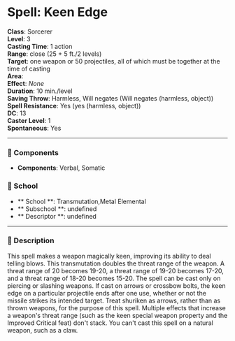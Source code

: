 
# Spell: Keen Edge
**Class**: Sorcerer  
**Level**: 3  
**Casting Time**: 1 action  
**Range**: close (25 + 5 ft./2 levels)  
**Target**: one weapon or 50 projectiles, all of which must be together at the time of casting  
**Area**:   
**Effect**: _None_  
**Duration**: 10 min./level  
**Saving Throw**: Harmless, Will negates (Will negates (harmless, object))  
**Spell Resistance**: Yes (yes (harmless, object))  
**DC**: 13  
**Caster Level**: 1  
**Spontaneous**: Yes

---

### 🔮 Components
- **Components**: Verbal, Somatic

### 🏫 School
- ** School **: Transmutation,Metal Elemental
- ** Subschool **: undefined
- ** Descriptor **: undefined
---

### 📜 Description
This spell makes a weapon magically keen, improving its ability to deal telling blows. This transmutation doubles the threat range of the weapon. A threat range of 20 becomes 19-20, a threat range of 19-20 becomes 17-20, and a threat range of 18-20 becomes 15-20. The spell can be cast only on piercing or slashing weapons. If cast on arrows or crossbow bolts, the keen edge on a particular projectile ends after one use, whether or not the missile strikes its intended target. Treat shuriken as arrows, rather than as thrown weapons, for the purpose of this spell. Multiple effects that increase a weapon's threat range (such as the keen special weapon property and the Improved Critical feat) don't stack. You can't cast this spell on a natural weapon, such as a claw.
